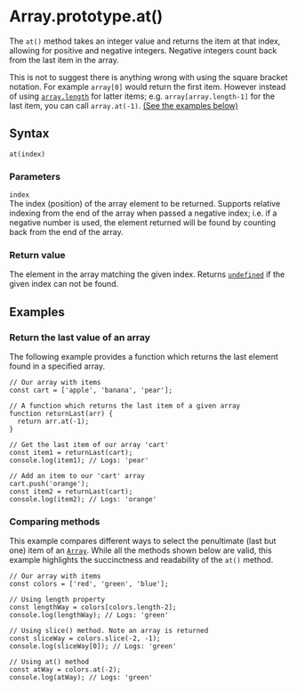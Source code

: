 # Array.prototype.at()

The `at()` method takes an integer value and returns the item at that index, allowing for positive and negative integers. Negative integers count back from the last item in the array.

This is not to suggest there is anything wrong with using the square bracket notation. For example `array[0]` would return the first item. However instead of using [`array.length`](length) for latter items; e.g. `array[array.length-1]` for the last item, you can call `array.at(-1)`. [(See the examples below)](#examples)

## Syntax

    at(index)

### Parameters

`index`  
The index (position) of the array element to be returned. Supports relative indexing from the end of the array when passed a negative index; i.e. if a negative number is used, the element returned will be found by counting back from the end of the array.

### Return value

The element in the array matching the given index. Returns [`undefined`](../undefined) if the given index can not be found.

## Examples

### Return the last value of an array

The following example provides a function which returns the last element found in a specified array.

    // Our array with items
    const cart = ['apple', 'banana', 'pear'];

    // A function which returns the last item of a given array
    function returnLast(arr) {
      return arr.at(-1);
    }

    // Get the last item of our array 'cart'
    const item1 = returnLast(cart);
    console.log(item1); // Logs: 'pear'

    // Add an item to our 'cart' array
    cart.push('orange');
    const item2 = returnLast(cart);
    console.log(item2); // Logs: 'orange'

### Comparing methods

This example compares different ways to select the penultimate (last but one) item of an [`Array`](../array). While all the methods shown below are valid, this example highlights the succinctness and readability of the `at()` method.

    // Our array with items
    const colors = ['red', 'green', 'blue'];

    // Using length property
    const lengthWay = colors[colors.length-2];
    console.log(lengthWay); // Logs: 'green'

    // Using slice() method. Note an array is returned
    const sliceWay = colors.slice(-2, -1);
    console.log(sliceWay[0]); // Logs: 'green'

    // Using at() method
    const atWay = colors.at(-2);
    console.log(atWay); // Logs: 'green'
